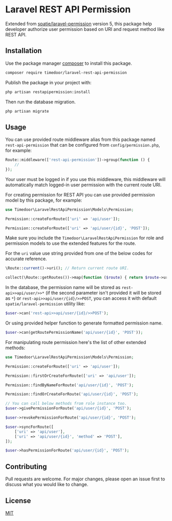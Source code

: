 # Laravel REST API Permission

Extended from [spatie/laravel-permission](https://spatie.be/docs/laravel-permission/v5/introduction) version 5, this package help developer authorize user permission based on URI and request method like REST API.

## Installation

Use the package manager [composer](https://getcomposer.org/) to install this package.

```bash
composer require timedoor/laravel-rest-api-permission
```

Publish the package in your project with:

```bash
php artisan restapipermission:install
```

Then run the database migration.

```bash
php artisan migrate
```

## Usage

You can use provided route middleware alias from this package named `rest-api-permission` that can be configured from `config/permission.php`, for example:

```php
Route::middleware(['rest-api-permission'])->group(function () {
    //
});
```
Your user must be logged in if you use this middleware, this middleware will automatically match logged-in user permission with the current route URI.

For creating permission for REST API you can use provided permission model by this package, for example:

```php
use Timedoor\LaravelRestApiPermission\Models\Permission;

Permission::createForRoute(['uri' => 'api/user']);

Permission::createForRoute(['uri' => 'api/user/{id}', 'POST']);
```

Make sure you include the `Timedoor\LaravelRestApiPermission` for role and permission models to use the extended features for the route.

For the `uri` value use string provided from one of the below codes for accurate reference.

```php
\Route::current()->uri(); // Return current route URI.

collect(\Route::getRoutes())->map(function ($route) { return $route->uri(); }) // Listing all registered route URI.
```

In the database, the permission name will be stored as `rest-api>>api/user/>>*` (if the second parameter isn't provided it will be stored as `*`) or `rest-api>>api/user/{id}/>>POST`, you can access it with default `spatie/laravel-permission` utility like:

```php
$user->can('rest-api>>api/user/{id}/>>POST');
```

Or using provided helper function to generate formatted permission name.

```php
$user->can(getRoutePermissionName('api/user/{id}', 'POST'));
```

For manipulating route permission here's the list of other extended methods:

```php
use Timedoor\LaravelRestApiPermission\Models\Permission;

Permission::createForRoute(['uri' => 'api/user']);

Permission::firstOrCreateForRoute(['uri' => 'api/user']);

Permission::findByNameForRoute('api/user/{id}', 'POST');

Permission::findOrCreateForRoute('api/user/{id}', 'POST');

// You can call below methods from role instance too.
$user->givePermissionForRoute('api/user/{id}', 'POST');

$user->revokePermissionForRoute('api/user/{id}', 'POST');

$user->syncForRoute([
    ['uri' => 'api/user'],
    ['uri' => 'api/user/{id}', 'method' => 'POST'],
]);

$user->hasPermissionForRoute('api/user/{id}', 'POST');
```

## Contributing
Pull requests are welcome. For major changes, please open an issue first to discuss what you would like to change.

## License
[MIT](https://choosealicense.com/licenses/mit/)